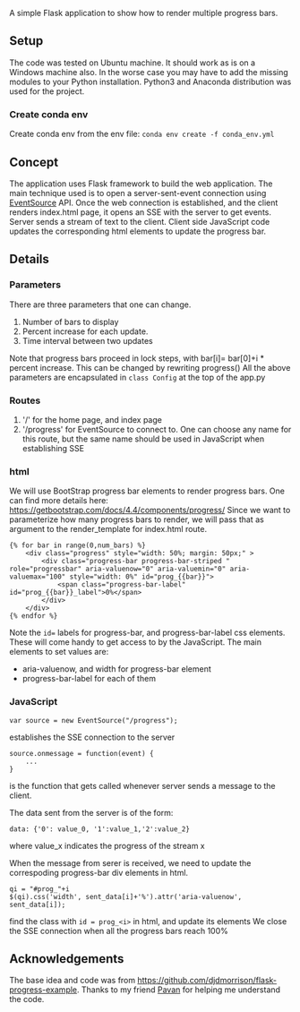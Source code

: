 A simple Flask application to show how to render multiple progress bars. 

## Setup
The code was tested on Ubuntu machine. It should work as is on a Windows machine also. In the worse case you may have to add the missing modules to your Python installation.
Python3 and Anaconda distribution was used for the project.

### Create conda env
Create conda env from the env file:
` conda env create -f conda_env.yml `
## Concept
The application uses Flask framework to build the web application. The main technique used is to open a server-sent-event connection using [EventSource](https://developer.mozilla.org/en-US/docs/Web/API/EventSource) API. Once the web connection is established, and the client renders index.html page, it opens an SSE with the server to get events. Server sends a stream of text to the client. Client side JavaScript code updates the corresponding html elements to update the progress bar.

## Details

### Parameters
There are three parameters that one can change.
1. Number of bars to display
2. Percent increase for each update.
3. Time interval between two updates

Note that progress bars proceed in lock steps, with bar[i]= bar[0]+i * percent increase. This can be changed by rewriting progress()
All the above parameters are encapsulated in `class Config` at the top of the app.py

### Routes
1. '/' for the home page, and index page
2. '/progress' for EventSource to connect to. One can choose any name for this route, but the same name should be used in JavaScript when establishing SSE

### html
We will use BootStrap progress bar elements to render progress bars. One can find more details here:  https://getbootstrap.com/docs/4.4/components/progress/
Since we want to parameterize how many progress bars to render, we will pass that as argument to the render_template for index.html route.
```
{% for bar in range(0,num_bars) %}
    <div class="progress" style="width: 50%; margin: 50px;" >
        <div class="progress-bar progress-bar-striped " role="progressbar" aria-valuenow="0" aria-valuemin="0" aria-valuemax="100" style="width: 0%" id="prog_{{bar}}">
            <span class="progress-bar-label" id="prog_{{bar}}_label">0%</span>
        </div>
    </div>
{% endfor %}

```
Note the `id=` labels for progress-bar, and progress-bar-label css elements. These will come handy to get access to by the JavaScript.
The main elements to set values are:
- aria-valuenow, and width for progress-bar element
- progress-bar-label for each of them

### JavaScript
```
var source = new EventSource("/progress");
```
establishes the SSE connection to the server
```
source.onmessage = function(event) {
    ...
}
```
is the function that gets called whenever server sends a message to the client.

The data sent from the server is of the form:
```
data: {'0': value_0, '1':value_1,'2':value_2}
```
where value_x indicates the progress of the stream x

When the message from serer is received, we need to update the correspoding progress-bar div elements in html.
```
qi = "#prog_"+i
$(qi).css('width', sent_data[i]+'%').attr('aria-valuenow', sent_data[i]);
```
find the class with `id = prog_<i>` in html, and update its elements
We close the SSE connection when all the progress bars reach 100%

## Acknowledgements
The base idea and code was from https://github.com/djdmorrison/flask-progress-example.
Thanks to my friend [Pavan](https://github.com/pkondam) for helping me understand the code.
